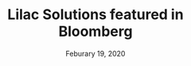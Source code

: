 ---
layout: post
title:  Lilac Solutions featured in Bloomberg
date:   Feburary 19, 2020
category: "Media Coverage"
excerpt: “Breakthrough Energy Ventures, helmed by Bill Gates, and MIT’s The Engine fund are leading an investment round of $20 million for Lilac Solutions, a U.S. startup aimed at making the extraction of lithium less water-intensive and more sustainable.”
external: https://www.bloomberg.com/news/articles/2020-02-20/bill-gates-led-fund-invests-in-making-lithium-mining-more-sustainable
sitemap: false
noindex: true
---
